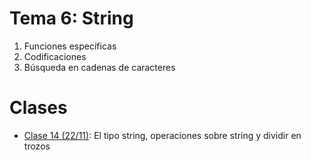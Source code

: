 # Tema 6: String

1. Funciones específicas
2. Codificaciones
3. Búsqueda en cadenas de caracteres

# Clases
* [Clase 14 (22/11)](clase14.md): El tipo string, operaciones sobre string y dividir en trozos
